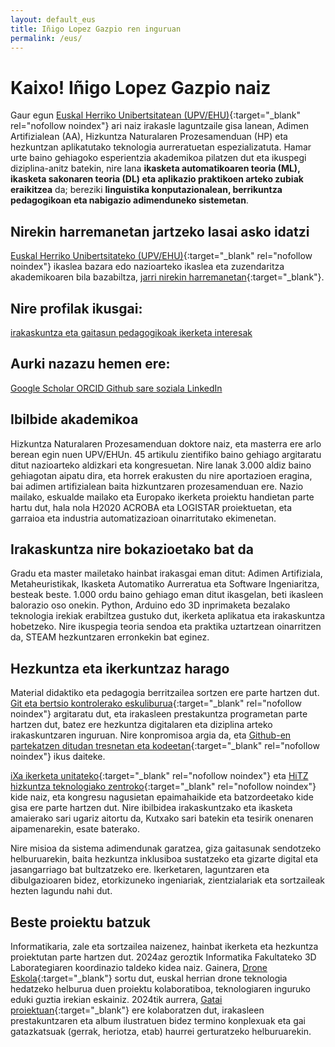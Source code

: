 ```yaml
---
layout: default_eus
title: Iñigo Lopez Gazpio ren inguruan
permalink: /eus/
---
```


<h1 class="project-tagline">Kaixo! Iñigo Lopez Gazpio naiz</h1>

Gaur egun [Euskal Herriko Unibertsitatean (UPV/EHU)](http://www.ehu.eus/en){:target="_blank" rel="nofollow noindex"} ari naiz irakasle laguntzaile gisa lanean,
Adimen Artifizialean (AA), Hizkuntza Naturalaren Prozesamenduan (HP) eta hezkuntzan aplikatutako teknologia aurreratuetan espezializatuta.
Hamar urte baino gehiagoko esperientzia akademikoa pilatzen dut eta ikuspegi diziplina-anitz batekin, nire lana <b>ikasketa automatikoaren teoria (ML), ikasketa sakonaren teoria (DL) eta aplikazio praktikoen arteko zubiak eraikitzea</b> da;
bereziki <b>linguistika konputazionalean, berrikuntza pedagogikoan eta nabigazio adimenduneko sistemetan</b>.

<h2 class="project-tagline">Nirekin harremanetan jartzeko lasai asko idatzi</h2>

[Euskal Herriko Unibertsitateko (UPV/EHU)](http://www.ehu.eus/eu){:target="_blank" rel="nofollow noindex"} ikaslea bazara edo nazioarteko ikaslea eta zuzendaritza akademikoaren bila bazabiltza,
[jarri nirekin harremanetan]( {{site.base_url}}/eus/harremanetan_jarri){:target="_blank"}.

<h2 class="project-tagline">Nire profilak ikusgai:</h2>

<a href="{{ site.baseurl }}/eus/irakaskuntza" target="_blank" class="icon-link">
  <i class="fas fa-user-graduate"></i>
  <span class="label">irakaskuntza eta gaitasun pedagogikoak</span>
  <i class="fas fa-user-graduate"></i>
</a>

<a href="{{ site.baseurl }}/eus/ikerketa" target="_blank" class="icon-link">
  <i class="fas fa-microscope"></i>
  <span class="label">ikerketa interesak</span>
  <i class="fas fa-microscope"></i>
</a>

<h2 class="project-tagline">Aurki nazazu hemen ere:</h2>

<a href="https://scholar.google.es/citations?user=-gVoBIsAAAAJ&hl=en&authuser=1" target="_blank" class="icon-link" rel="noindex nofollow">
  <i class="fas fa-graduation-cap"></i>
  <span class="label"> Google Scholar </span>
  <i class="fas fa-graduation-cap"></i>
</a>

<a href="https://orcid.org/my-orcid?orcid=0000-0002-7479-4718" target="_blank" class="icon-link" rel="noindex nofollow">
  <i class="fa-brands fa-orcid"></i>
  <span class="label"> ORCID </span>
  <i class="fa-brands fa-orcid"></i>
</a>


<a href="https://github.com/ilopezgazpio/" target="_blank" class="icon-link" rel="noindex nofollow">
  <i class="fas fa-code-branch"></i>
  <span class="label"> Github </span>
  <i class="fas fa-code-branch"></i>
</a>

<a href="https://x.com/i_lopez_gazpio?lang=eu" target="_blank" class="icon-link" rel="noindex nofollow">
  <i class="fas fa-times"></i>
  <span class="label">sare soziala</span>
  <i class="fas fa-times"></i>
</a>

<a href="https://www.linkedin.com/in/inigolopezgazpio/" target="_blank" class="icon-link" rel="noindex nofollow">
  <i class="fab fa-linkedin-in"></i>
  <span class="label"> LinkedIn </span>
  <i class="fab fa-linkedin-in"></i>
</a>

<h2 class="project-tagline">Ibilbide akademikoa</h2>

Hizkuntza Naturalaren Prozesamenduan doktore naiz, eta masterra ere arlo berean egin nuen UPV/EHUn.
45 artikulu zientifiko baino gehiago argitaratu ditut nazioarteko aldizkari eta kongresuetan.
Nire lanak 3.000 aldiz baino gehiagotan aipatu dira, eta horrek erakusten du nire aportazioen eragina, bai adimen artifizialean baita hizkuntzaren prozesamenduan ere.
Nazio mailako, eskualde mailako eta Europako ikerketa proiektu handietan parte hartu dut, hala nola H2020 ACROBA eta LOGISTAR proiektuetan, eta garraioa eta industria automatizazioan oinarritutako ekimenetan.

<h2 class="project-tagline">Irakaskuntza nire bokazioetako bat da</h2>

Gradu eta master mailetako hainbat irakasgai eman ditut: Adimen Artifiziala, Metaheuristikak, Ikasketa Automatiko Aurreratua eta Software Ingeniaritza, besteak beste.
1.000 ordu baino gehiago eman ditut ikasgelan, beti ikasleen balorazio oso onekin.
Python, Arduino edo 3D inprimaketa bezalako teknologia irekiak erabiltzea gustuko dut, ikerketa aplikatua eta irakaskuntza hobetzeko.
Nire ikuspegia teoria sendoa eta praktika uztartzean oinarritzen da, STEAM hezkuntzaren erronkekin bat eginez.

<h2 class="project-tagline">Hezkuntza eta ikerkuntzaz harago</h2>

Material didaktiko eta pedagogia berritzailea sortzen ere parte hartzen dut.
[Git eta bertsio kontrolerako eskuliburua](https://www.ueu.eus/argitaletxea/liburuak/git-bertsioak-kontrolatzeko-sistemarako-eskuliburua){:target="_blank" rel="nofollow noindex"} argitaratu dut, eta irakasleen prestakuntza programetan parte hartzen dut,
batez ere hezkuntza digitalaren eta diziplina arteko irakaskuntzaren inguruan.
Nire konpromisoa argia da, eta [Github-en partekatzen ditudan tresnetan eta kodeetan](https://github.com/ilopezgazpio/){:target="_blank" rel="nofollow noindex"} ikus daiteke.

[iXa ikerketa unitateko](https://www.ixa.eus/?language=en){:target="_blank" rel="nofollow noindex"} eta [HiTZ hizkuntza teknologiako zentroko](https://www.hitz.eus/){:target="_blank" rel="nofollow noindex"} kide naiz,
eta kongresu nagusietan epaimahaikide eta batzordeetako kide gisa ere parte hartzen dut.
Nire ibilbidea irakaskuntzako eta ikasketa amaierako sari ugariz aitortu da, Kutxako sari batekin eta tesirik onenaren aipamenarekin, esate baterako.

Nire misioa da sistema adimendunak garatzea, giza gaitasunak sendotzeko helburuarekin, baita hezkuntza inklusiboa sustatzeko eta gizarte digital eta jasangarriago bat bultzatzeko ere.
Ikerketaren, laguntzaren eta dibulgazioaren bidez, etorkizuneko ingeniariak, zientzialariak eta sortzaileak hezten lagundu nahi dut.

<h2 class="project-tagline">Beste proiektu batzuk</h2>

Informatikaria, zale eta sortzailea naizenez, hainbat ikerketa eta hezkuntza proiektutan parte hartzen dut.
2024az geroztik Informatika Fakultateko 3D Laborategiaren koordinazio taldeko kidea naiz.
Gainera, [Drone Eskola](https://www.droneskola.eus){:target="_blank"} sortu dut, euskal herrian drone teknologia hedatzeko helburua duen proiektu kolaboratiboa, teknologiaren inguruko eduki guztia irekian eskainiz.
2024tik aurrera, [Gatai proiektuan](https://www.gatai.eus){:target="_blank"} ere kolaboratzen dut, irakasleen prestakuntzaren eta album ilustratuen bidez termino konplexuak eta gai gatazkatsuak (gerrak, heriotza, etab) haurrei gerturatzeko helburuarekin.

